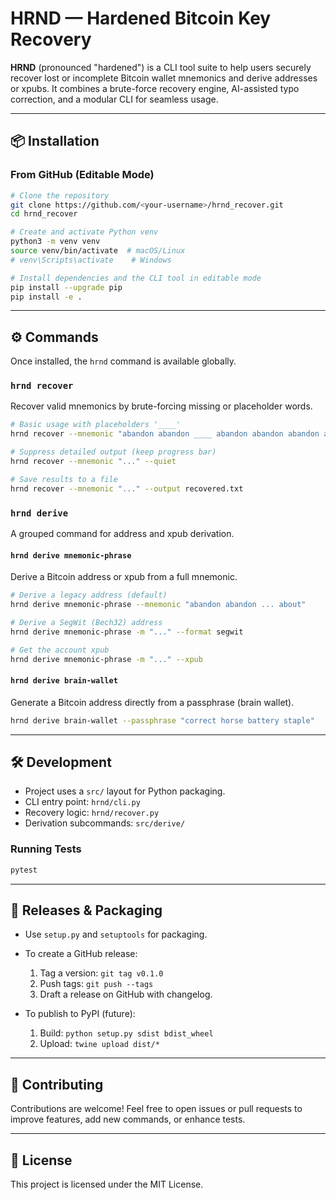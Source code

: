 # HRND — Hardened Bitcoin Key Recovery

**HRND** (pronounced "hardened") is a CLI tool suite to help users securely recover lost or incomplete Bitcoin wallet mnemonics and derive addresses or xpubs. It combines a brute-force recovery engine, AI-assisted typo correction, and a modular CLI for seamless usage.

---

## 📦 Installation

### From GitHub (Editable Mode)

```bash
# Clone the repository
git clone https://github.com/<your-username>/hrnd_recover.git
cd hrnd_recover

# Create and activate Python venv
python3 -m venv venv
source venv/bin/activate  # macOS/Linux
# venv\Scripts\activate    # Windows

# Install dependencies and the CLI tool in editable mode
pip install --upgrade pip
pip install -e .
```

---

## ⚙️ Commands

Once installed, the `hrnd` command is available globally.

### `hrnd recover`
Recover valid mnemonics by brute-forcing missing or placeholder words.

```bash
# Basic usage with placeholders '____'
hrnd recover --mnemonic "abandon abandon ____ abandon abandon abandon abandon abandon abandon abandon abandon about"

# Suppress detailed output (keep progress bar)
hrnd recover --mnemonic "..." --quiet

# Save results to a file
hrnd recover --mnemonic "..." --output recovered.txt
```

### `hrnd derive`
A grouped command for address and xpub derivation.

#### `hrnd derive mnemonic-phrase`
Derive a Bitcoin address or xpub from a full mnemonic.

```bash
# Derive a legacy address (default)
hrnd derive mnemonic-phrase --mnemonic "abandon abandon ... about"

# Derive a SegWit (Bech32) address
hrnd derive mnemonic-phrase -m "..." --format segwit

# Get the account xpub
hrnd derive mnemonic-phrase -m "..." --xpub
```

#### `hrnd derive brain-wallet`
Generate a Bitcoin address directly from a passphrase (brain wallet).

```bash
hrnd derive brain-wallet --passphrase "correct horse battery staple"
```

---

## 🛠 Development

- Project uses a `src/` layout for Python packaging.
- CLI entry point: `hrnd/cli.py`
- Recovery logic: `hrnd/recover.py`
- Derivation subcommands: `src/derive/`

### Running Tests

```bash
pytest
```

---

## 🚚 Releases & Packaging

- Use `setup.py` and `setuptools` for packaging.
- To create a GitHub release:
  1. Tag a version: `git tag v0.1.0`
  2. Push tags: `git push --tags`
  3. Draft a release on GitHub with changelog.

- To publish to PyPI (future):
  1. Build: `python setup.py sdist bdist_wheel`
  2. Upload: `twine upload dist/*`

---

## 🤝 Contributing

Contributions are welcome! Feel free to open issues or pull requests to improve features, add new commands, or enhance tests.

---

## 📄 License

This project is licensed under the MIT License.


